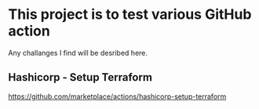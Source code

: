 # This project is to test various GitHub action

Any challanges I find will be desribed here.

## Hashicorp - Setup Terraform

https://github.com/marketplace/actions/hashicorp-setup-terraform

